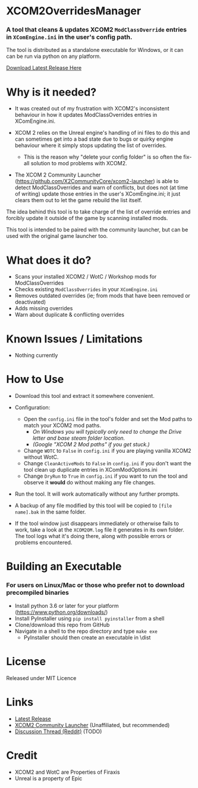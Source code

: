 # XCOM2OverridesManager
### A tool that cleans & updates XCOM2 `ModClassOverride` entries in `XComEngine.ini` in the user's config path.

The tool is distributed as a standalone executable for Windows, or it can can be run via python on any platform.

[Download Latest Release Here](https://github.com/Kvalyr/XCOM2OverridesManager/releases/latest)

# Why is it needed?
* It was created out of my frustration with XCOM2's inconsistent behaviour in how it updates ModClassOverrides entries in XComEngine.ini.

* XCOM 2 relies on the Unreal engine's handling of ini files to do this and can sometimes get into a bad state due to bugs or quirky engine behaviour where it simply stops updating the list of overrides. 
  * This is the reason why "delete your config folder" is so often the fix-all solution to mod problems with XCOM2.

* The XCOM 2 Community Launcher (https://github.com/X2CommunityCore/xcom2-launcher) is able to detect ModClassOverrides and warn of conflicts, but does not (at time of writing) update those entries in the user's XComEngine.ini; it just clears them out to let the game rebuild the list itself.

The idea behind this tool is to take charge of the list of override entries and forcibly update it outside of the game by scanning installed mods.

This tool is intended to be paired with the community launcher, but can be used with the original game launcher too.


# What does it do?
* Scans your installed XCOM2 / WotC / Workshop mods for ModClassOverrides
* Checks existing `ModClassOverrides` in your `XComEngine.ini`
* Removes outdated overrides (ie; from mods that have been removed or deactivated)
* Adds missing overrides
* Warn about duplicate & conflicting overrides

# Known Issues / Limitations
* Nothing currently

# How to Use
* Download this tool and extract it somewhere convenient.
* Configuration:
  * Open the `config.ini` file in the tool's folder and set the Mod paths to match your XCOM2 mod paths.
    * *On Windows you will typically only need to change the Drive letter and base steam folder location.*
    * *(Google "XCOM 2 Mod paths" if you get stuck.)*
  * Change `WOTC` to `False` in `config.ini` if you are playing vanilla XCOM2 without WotC.
  * Change `CleanActiveMods` to `False` in `config.ini` if you don't want the tool clean up duplicate entries in XComModOptions.ini
  * Change `DryRun` to `True` in `config.ini` if you want to run the tool and observe it **would** do without making any file changes.

* Run the tool. It will work automatically without any further prompts.
* A backup of any file modified by this tool will be copied to `[file name].bak` in the same folder.
* If the tool window just disappears immediately or otherwise fails to work, take a look at the `XCOM2OM.log` file it generates in its own folder. The tool logs what it's doing there, along with possible errors or problems encountered.

# Building an Executable 
### For users on Linux/Mac or those who prefer not to download precompiled binaries
* Install python 3.6 or later for your platform (https://www.python.org/downloads/) 
* Install PyInstaller using `pip install pyinstaller` from a shell
* Clone/download this repo from GitHub
* Navigate in a shell to the repo directory and type `make exe`
  * PyInstaller should then create an executable in \dist

# License
Released under MIT Licence

# Links
* [Latest Release](https://github.com/Kvalyr/XCOM2OverridesManager/releases/latest)
* [XCOM2 Community Launcher](https://github.com/X2CommunityCore/xcom2-launcher) (Unaffiliated, but recommended)
* [Discussion Thread (Reddit)](TODO) (TODO)

# Credit
* XCOM2 and WotC are Properties of Firaxis
* Unreal is a property of Epic
